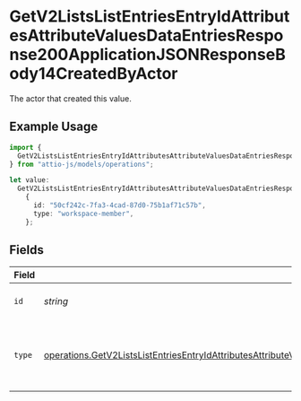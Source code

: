 # GetV2ListsListEntriesEntryIdAttributesAttributeValuesDataEntriesResponse200ApplicationJSONResponseBody14CreatedByActor

The actor that created this value.

## Example Usage

```typescript
import {
  GetV2ListsListEntriesEntryIdAttributesAttributeValuesDataEntriesResponse200ApplicationJSONResponseBody14CreatedByActor,
} from "attio-js/models/operations";

let value:
  GetV2ListsListEntriesEntryIdAttributesAttributeValuesDataEntriesResponse200ApplicationJSONResponseBody14CreatedByActor =
    {
      id: "50cf242c-7fa3-4cad-87d0-75b1af71c57b",
      type: "workspace-member",
    };
```

## Fields

| Field                                                                                                                                                                                                                                                              | Type                                                                                                                                                                                                                                                               | Required                                                                                                                                                                                                                                                           | Description                                                                                                                                                                                                                                                        |
| ------------------------------------------------------------------------------------------------------------------------------------------------------------------------------------------------------------------------------------------------------------------ | ------------------------------------------------------------------------------------------------------------------------------------------------------------------------------------------------------------------------------------------------------------------ | ------------------------------------------------------------------------------------------------------------------------------------------------------------------------------------------------------------------------------------------------------------------ | ------------------------------------------------------------------------------------------------------------------------------------------------------------------------------------------------------------------------------------------------------------------ |
| `id`                                                                                                                                                                                                                                                               | *string*                                                                                                                                                                                                                                                           | :heavy_minus_sign:                                                                                                                                                                                                                                                 | An ID to identify the actor.                                                                                                                                                                                                                                       |
| `type`                                                                                                                                                                                                                                                             | [operations.GetV2ListsListEntriesEntryIdAttributesAttributeValuesDataEntriesResponse200ApplicationJSONResponseBody14Type](../../models/operations/getv2listslistentriesentryidattributesattributevaluesdataentriesresponse200applicationjsonresponsebody14type.md) | :heavy_minus_sign:                                                                                                                                                                                                                                                 | The type of actor. [Read more information on actor types here](/docs/actors).                                                                                                                                                                                      |
